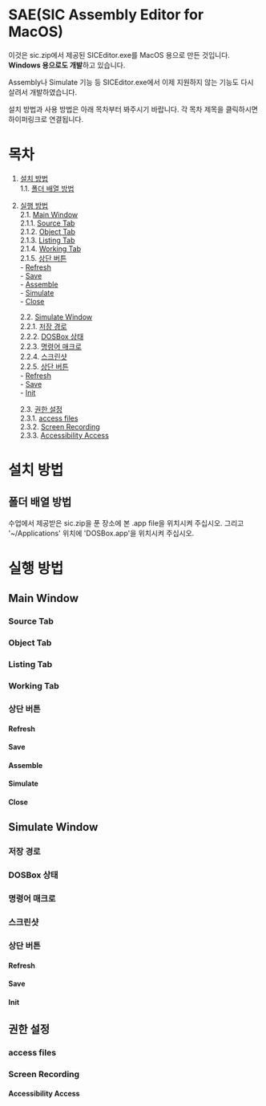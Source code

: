# SAE(SIC Assembly Editor for MacOS)
이것은 sic.zip에서 제공된 SICEditor.exe를 MacOS 용으로 만든 것입니다.
**Windows 용으로도 개발**하고 있습니다.

Assembly나 Simulate 기능 등 SICEditor.exe에서 이제 지원하지 않는 기능도
다시 살려서 개발하였습니다.

설치 방법과 사용 방법은 아래 목차부터 봐주시기 바랍니다.
각 목차 제목을 클릭하시면 하이퍼링크로 연결됩니다.

# 목차
1. [설치 방법](#설치-방법)  
   1.1. [폴더 배열 방법](#폴더-배열-방법)  

2. [실행 방법](#실행-방법)  
   2.1. [Main Window](#Main-Window)  
      2.1.1. [Source Tab](#Source-Tab)  
      2.1.2. [Object Tab](#Object-Tab)  
      2.1.3. [Listing Tab](#Listing-Tab)  
      2.1.4. [Working Tab](#Working-Tab)  
      2.1.5. [상단 버튼](#상단-버튼)  
         - [Refresh](#Refresh)  
         - [Save](#Save)  
         - [Assemble](#Assemble)  
         - [Simulate](#Simulate)  
         - [Close](#Close)  

   2.2. [Simulate Window](#Simulate-Window)  
      2.2.1. [저장 경로](#저장-경로)  
      2.2.2. [DOSBox 상태](#DOSBox-상태)  
      2.2.3. [명령어 매크로](#명령어-매크로)  
      2.2.4. [스크린샷](#스크린샷)  
      2.2.5. [상단 버튼](#상단-버튼)  
         - [Refresh](#Refresh)  
         - [Save](#Save)  
         - [Init](#Init)  

   2.3. [권한 설정](#권한-설정)  
      2.3.1. [access files](#access-files)  
      2.3.2. [Screen Recording](#Screen-Recording)  
      2.3.3. [Accessibility Access](#Accessibility-Access)

# 설치 방법

## 폴더 배열 방법
수업에서 제공받은 sic.zip을 푼 장소에 본 .app file을 위치시켜 주십시오.
그리고 '~/Applications' 위치에 'DOSBox.app'을 위치시켜 주십시오.

# 실행 방법

## Main Window


### Source Tab

### Object Tab

### Listing Tab

### Working Tab

### 상단 버튼

#### Refresh

#### Save

#### Assemble

#### Simulate

#### Close

## Simulate Window

### 저장 경로

### DOSBox 상태

### 명령어 매크로

### 스크린샷

### 상단 버튼

#### Refresh

#### Save

#### Init

## 권한 설정

### access files

### Screen Recording

#### Accessibility Access
